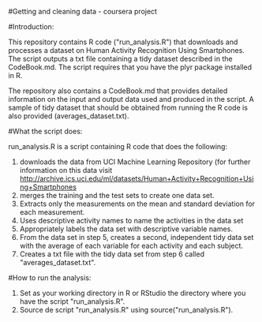 

#Getting and cleaning data - coursera project

#Introduction:

This repository contains R code ("run_analysis.R") that downloads and processes a dataset on Human Activity Recognition Using Smartphones. The script outputs a txt file containing a tidy dataset described in the CodeBook.md.
The script requires that you have the plyr package installed in R.

The repository also contains a CodeBook.md that provides detailed information on the input and output data used and produced in the script. A sample of tidy dataset that should be obtained from running the R code is also provided (averages_dataset.txt). 

#What the script does:

run_analysis.R is a script containing R code that does the following: 
1. downloads the data from UCI Machine Learning Repository (for further information on this data visit http://archive.ics.uci.edu/ml/datasets/Human+Activity+Recognition+Using+Smartphones
2. merges the training and the test sets to create one data set.
3. Extracts only the measurements on the mean and standard deviation for each measurement. 
4. Uses descriptive activity names to name the activities in the data set
5. Appropriately labels the data set with descriptive variable names. 
6. From the data set in step 5, creates a second, independent tidy data set with the average of each variable for each activity and each subject.
7. Creates a txt file with the tidy data set from step 6 called "averages_dataset.txt".

#How to run the analysis:

1. Set as your working directory in R or RStudio the directory where you have the script "run_analysis.R". 
2. Source de script "run_analysis.R" using source("run_analysis.R").

